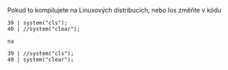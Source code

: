 Pokud to kompilujete na Linuxových distribucích, nebo Ios změňte v kódu

	39 | system("cls");
	40 | //system("clear");
  
	na 

	39 | //system("cls");
	40 | system("clear");
